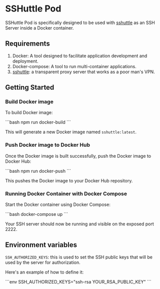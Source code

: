 # SSHuttle Pod

SSHuttle Pod is specifically designed to be used with [sshuttle](https://github.com/sshuttle/sshuttle) as an SSH Server inside a Docker container.

## Requirements

1. Docker: A tool designed to facilitate application development and deployment.
2. Docker-compose: A tool to run multi-container applications.
3. [sshuttle](https://github.com/sshuttle/sshuttle): a transparent proxy server that works as a poor man's VPN.

## Getting Started

### Build Docker image

To build Docker image:

\```bash
npm run docker-build
\```

This will generate a new Docker image named `sshuttle:latest`.

### Push Docker image to Docker Hub

Once the Docker image is built successfully, push the Docker image to Docker Hub:

\```bash
npm run docker-push
\```

This pushes the Docker image to your Docker Hub repository.

### Running Docker Container with Docker Compose

Start the Docker container using Docker Compose:

\```bash
docker-compose up
\```

Your SSH server should now be running and visible on the exposed port 2222.

## Environment variables

`SSH_AUTHORIZED_KEYS`: this is used to set the SSH public keys that will be used by the server for authorization.

Here's an example of how to define it:

\```env
SSH_AUTHORIZED_KEYS="ssh-rsa YOUR_RSA_PUBLIC_KEY"
\```
